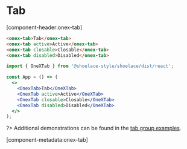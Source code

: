 # Tab

[component-header:onex-tab]

```html preview
<onex-tab>Tab</onex-tab>
<onex-tab active>Active</onex-tab>
<onex-tab closable>Closable</onex-tab>
<onex-tab disabled>Disabled</onex-tab>
```

```jsx react
import { OneXTab } from '@shoelace-style/shoelace/dist/react';

const App = () => (
  <>
    <OnexTab>Tab</OneXTab>
    <OnexTab active>Active</OneXTab>
    <OnexTab closable>Closable</OneXTab>
    <OnexTab disabled>Disabled</OneXTab>
  </>
);
```

?> Additional demonstrations can be found in the [tab group examples](/components/tab-group).

[component-metadata:onex-tab]
